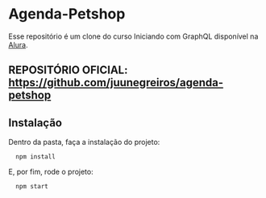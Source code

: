# Agenda-Petshop

Esse repositório é um clone do curso Iniciando com GraphQL disponível na [Alura](https://cursos.alura.com.br).

## REPOSITÓRIO OFICIAL: https://github.com/juunegreiros/agenda-petshop

## Instalação

Dentro da pasta, faça a instalação do projeto:

```
  npm install
```

E, por fim, rode o projeto:

```
  npm start
```